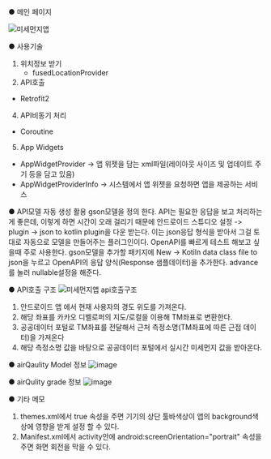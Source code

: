 ● 메인 페이지

![미세먼지앱](https://github.com/MaelHoon/YellowDust/assets/149458609/3317a1fb-de39-4c78-a0a4-116656aaf5b3)

● 사용기술
1. 위치정보 받기
   - fusedLocationProvider
3. API호출
  - Retrofit2
4. API비동기 처리
  - Coroutine
5. App Widgets
  - AppWidgetProvider
  -> 앱 위젯을 담는 xml파일(레이아웃 사이즈 및 업데이트 주기 등을 담고 있음)
  - AppWidgetProviderInfo
  -> 시스템에서 앱 위젯을 요청하면 앱을 제공하는 서비스

● API모델 자동 생성 활용
gson모델을 정의 한다. API는 필요한 응답을 보고 처리하는게 좋은데,
이렇게 하면 시간이 오래 걸리기 때문에
안드로이드 스튜디오 설정 -> plugin -> json to kotlin plugin을 다운 받는다.
이는 json응답 형식을 받아서 그걸 토대로 자동으로 모델을 만들어주는 플러그인이다.
OpenAPI를 빠르게 테스트 해보고 싶을때 주로 사용한다.
gson모델을 추가할 패키지에 New -> Kotiln data class file to json을 누르고
OpenAPI의 응답 양식(Response 샘플데이터)을 추가한다. advance를 눌러 nullable설정을 해준다.

● API호출 구조
![미세먼지앱 api호출구조](https://github.com/MaelHoon/YellowDust/assets/149458609/310db78d-0ed3-44ad-bc43-32ebc560ca04)
1. 안드로이드 앱 에서 현재 사용자의 경도 위도를 가져온다.
2. 해당 좌표를 카카오 디벨로퍼의 지도/로컬을 이용해 TM좌표로 변환한다.
3. 공공데이터 포털로 TM좌표를 전달해서 근처 측정소명(TM좌표에 따른 근접 데이터)을 가져온다
4. 해당 측정소명 값을 바탕으로 공공데이터 포털에서 실시간 미세먼지 값을 받아온다.

● airQaulity Model 정보
![image](https://github.com/MaelHoon/YellowDust/assets/149458609/b3ff8c2a-238f-4c2a-b55d-c4693321dd38)

● airQulity grade 정보
![image](https://github.com/MaelHoon/YellowDust/assets/149458609/2fdc7e78-1eec-4eaa-870b-67e20c86e882)

● 기타 메모
1. themes.xml에서 <item name="android:windowTranslucentStatus">true</item> 속성을 주면
   기기의 상단 툴바색상이 앱의 background색상에 영향을 받게 설정 할 수 있다.
2. Manifest.xml에서 activity안에 android:screenOrientation="portrait" 속성을 주면 화면 회전을 막을 수 있다.
